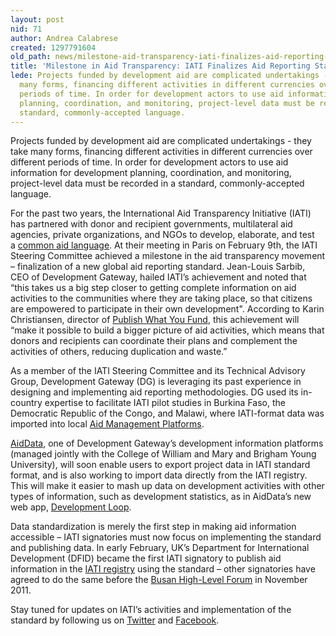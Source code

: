 ```yaml
---
layout: post
nid: 71
author: Andrea Calabrese
created: 1297791604
old_path: news/milestone-aid-transparency-iati-finalizes-aid-reporting-standard
title: 'Milestone in Aid Transparency: IATI Finalizes Aid Reporting Standard'
lede: Projects funded by development aid are complicated undertakings - they take
  many forms, financing different activities in different currencies over different
  periods of time. In order for development actors to use aid information for development
  planning, coordination, and monitoring, project-level data must be recorded in a
  standard, commonly-accepted language.
---
```


Projects funded by development aid are complicated undertakings - they take many forms, financing different activities in different currencies over different periods of time. In order for development actors to use aid information for development planning, coordination, and monitoring, project-level data must be recorded in a standard, commonly-accepted language.

For the past two years, the International Aid Transparency Initiative (IATI) has partnered with donor and recipient governments, multilateral aid agencies, private organizations, and NGOs to develop, elaborate, and test a [common aid language](http://iatistandard.org/ "IATI"). At their meeting in Paris on February 9th, the IATI Steering Committee achieved a milestone in the aid transparency movement – finalization of a new global aid reporting standard. Jean-Louis Sarbib, CEO of Development Gateway, hailed IATI’s achievement and noted that “this takes us a big step closer to getting complete information on aid activities to the communities where they are taking place, so that citizens are empowered to participate in their own development". According to Karin Christiansen, director of [Publish What You Fund](http://www.publishwhatyoufund.org/news/2011/02/international-aid-transparency-standard-finalised/), this achievement will “make it possible to build a bigger picture of aid activities, which means that donors and recipients can coordinate their plans and complement the activities of others, reducing duplication and waste.”

As a member of the IATI Steering Committee and its Technical Advisory Group, Development Gateway (DG) is leveraging its past experience in designing and implementing aid reporting methodologies. DG used its in-country expertise to facilitate IATI pilot studies in Burkina Faso, the Democratic Republic of the Congo, and Malawi, where IATI-format data was imported into local [Aid Management Platforms](/programs/aid-management-program/aid-management-platform "Aid Management Platform").

[AidData](http://www.aiddata.org/ "AidData"), one of Development Gateway’s development information platforms (managed jointly with the College of William and Mary and Brigham Young University), will soon enable users to export project data in IATI standard format, and is also working to import data directly from the IATI registry. This will make it easier to mash up data on development activities with other types of information, such as development statistics, as in AidData’s new web app, [Development Loop](http://appsfordevelopment.challengepost.com/submissions/1412-development-loop).

Data standardization is merely the first step in making aid information accessible – IATI signatories must now focus on implementing the standard and publishing data. In early February, UK’s Department for International Development (DFID) became the first IATI signatory to publish aid information in the [IATI registry](http://iatiregistry.org/group/dfid "IATI Registry") using the standard – other signatories have agreed to do the same before the [Busan High-Level Forum](http://www.oecd.org/document/12/0,3746,en_2649_3236398_46057868_1_1_1_1,00.html) in November 2011.

Stay tuned for updates on IATI’s activities and implementation of the standard by following us on [Twitter](http://twitter.com/#!/DGateway "Development Gateway on Twitter") and [Facebook](http://www.facebook.com/pages/Development-Gateway/104900753640 "Development Gateway on Facebook").

